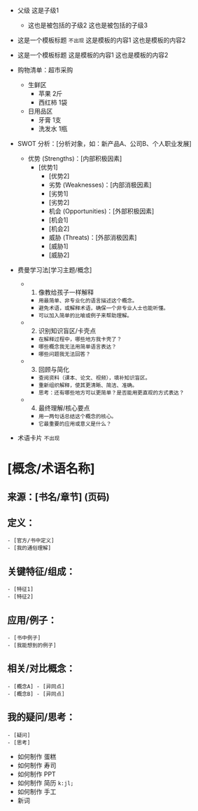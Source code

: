 - 父级
	这是子级1

	- 这也是被包括的子级2
	这也是被包括的子级3
- 这是一个模板标题 ``不出现``
这是模板的内容1
这也是模板的内容2
- 这是一个模板标题
这是模板的内容1
这也是模板的内容2
- 购物清单：超市采购
	- 生鲜区
		- 苹果 2斤
		- 西红柿 1袋
	- 日用品区
		- 牙膏 1支
		- 洗发水 1瓶
- SWOT 分析：[分析对象，如：新产品A、公司B、个人职业发展]
	- 优势 (Strengths)：[内部积极因素]
		- [优势1]
			- [优势2]
			- 劣势 (Weaknesses)：[内部消极因素]
			- [劣势1]
			- [劣势2]
			- 机会 (Opportunities)：[外部积极因素]
			- [机会1]
			- [机会2]
			- 威胁 (Threats)：[外部消极因素]
			- [威胁1]
			- [威胁2]

- 费曼学习法[学习主题/概念]
	- 1. 像教给孩子一样解释
		- `用最简单、非专业化的语言描述这个概念。`
		- `避免术语，或解释术语，确保一个非专业人士也能听懂。`
		- `可以加入简单的比喻或例子来帮助理解。`
	- 2. 识别知识盲区/卡壳点
		- `在解释过程中，哪些地方我卡壳了？`
		- `哪些概念我无法用简单语言表达？`
		- `哪些问题我无法回答？`
	- 3. 回顾与简化
		- `查阅资料（课本、论文、视频），填补知识盲区。`
		- `重新组织解释，使其更清晰、简洁、准确。`
		- `思考：还有哪些地方可以更简单？是否能用更直观的方式表达？`
	- 4. 最终理解/核心要点
		- `用一两句话总结这个概念的核心。`
		- `它最重要的应用或意义是什么？`


- 术语卡片 ``不出现``
# [概念/术语名称]
## 来源：[书名/章节] (页码)
## 定义：
	- [官方/书中定义]
	- [我的通俗理解]
## 关键特征/组成：
	- [特征1]
	- [特征2]
## 应用/例子：
	- [书中例子]
	- [我能想到的例子]
## 相关/对比概念：
	- [概念A] - [异同点]
	- [概念B] - [异同点]
## 我的疑问/思考：
	- [疑问]
	- [思考]
- 如何制作 蛋糕
- 如何制作 寿司
- 如何制作 PPT
- 如何制作 简历 ``k:jl;``
- 如何制作 手工
- 新词